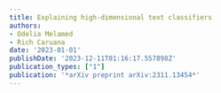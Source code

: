 ```yaml
---
title: Explaining high-dimensional text classifiers
authors:
- Odelia Melamed
- Rich Caruana
date: '2023-01-01'
publishDate: '2023-12-11T01:16:17.557898Z'
publication_types: ["1"]
publication: '*arXiv preprint arXiv:2311.13454*'
---
```

